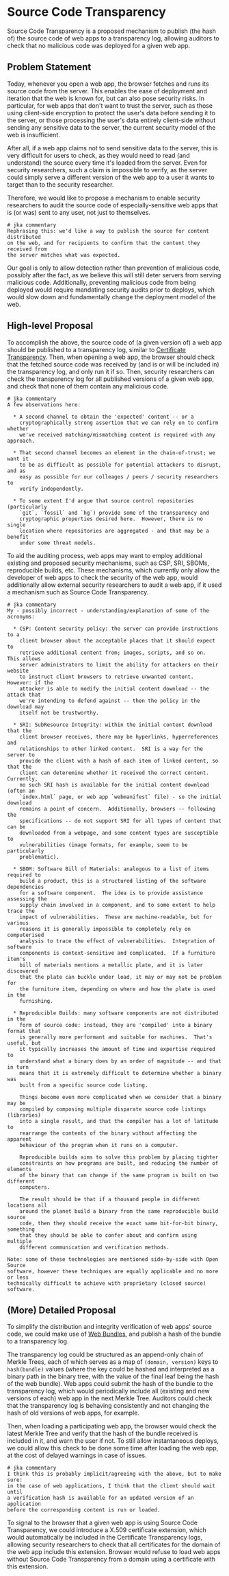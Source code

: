 # Source Code Transparency

Source Code Transparency is a proposed mechanism to publish (the hash
of) the source code of web apps to a transparency log, allowing auditors
to check that no malicious code was deployed for a given web app.

## Problem Statement

Today, whenever you open a web app, the browser fetches and runs its
source code from the server. This enables the ease of deployment and
iteration that the web is known for, but can also pose security risks.
In particular, for web apps that don't want to trust the server, such
as those using client-side encryption to protect the user's data before
sending it to the server, or those processing the user's data entirely
client-side without sending any sensitive data to the server, the
current security model of the web is insufficient.

After all, if a web app claims not to send sensitive data to the server,
this is very difficult for users to check, as they would need to read
(and understand) the source every time it's loaded from the server.
Even for security researchers, such a claim is impossible to verify, as
the server could simply serve a different version of the web app to a
user it wants to target than to the security researcher.

Therefore, we would like to propose a mechanism to enable security
researchers to audit the source code of especially-sensitive web apps
that is (or was) sent to any user, not just to themselves.

```
# jka commentary
Rephrasing this: we'd like a way to publish the source for content distributed
on the web, and for recipients to confirm that the content they received from
the server matches what was expected.
```

Our goal is only to allow detection rather than prevention of malicious
code, possibly after the fact, as we believe this will still deter
servers from serving malicious code. Additionally, preventing malicious
code from being deployed would require mandating security audits prior
to deploys, which would slow down and fundamentally change the
deployment model of the web.

## High-level Proposal

To accomplish the above, the source code of (a given version of) a web
app should be published to a transparency log, similar to [Certificate
Transparency][1]. Then, when opening a web app, the browser should
check that the fetched source code was received by (and is or will be
included in) the transparency log, and only run it if so. Then,
security researchers can check the transparency log for all published
versions of a given web app, and check that none of them contain any
malicious code.

```
# jka commentary
A few observations here:

  * A second channel to obtain the 'expected' content -- or a
    cryptographically strong assertion that we can rely on to confirm whether
    we've received matching/mismatching content is required with any approach.

  * That second channel becomes an element in the chain-of-trust; we want it
    to be as difficult as possible for potential attackers to disrupt, and as
    easy as possible for our colleages / peers / security researchers to
    verify independently.

  * To some extent I'd argue that source control repositories (particularly
    `git`, `fossil` and `hg`) provide some of the transparency and
    cryptographic properties desired here.  However, there is no single
    location where repositories are aggregated - and that may be a benefit
    under some threat models.
```

To aid the auditing process, web apps may want to employ additional
existing and proposed security mechanisms, such as CSP, SRI, SBOMs,
reproducible builds, etc. These mechanisms, which currently only allow
the developer of web apps to check the security of the web app, would
additionally allow external security researchers to audit a web app, if
it used a mechanism such as Source Code Transparency.

```
# jka commentary
My - possibly incorrect - understanding/explanation of some of the acronyms:

  * CSP: Content security policy: the server can provide instructions to a
    client browser about the acceptable places that it should expect to
    retrieve additional content from; images, scripts, and so on.  This allows
    server administrators to limit the ability for attackers on their website
    to instruct client browsers to retrieve unwanted content.  However: if the
    attacker is able to modify the initial content download -- the attack that
    we're intending to defend against -- then the policy in the download may
    itself not be trustworthy.

  * SRI: SubResource Integrity: within the initial content download that the
    client browser receives, there may be hyperlinks, hyperreferences and
    relationships to other linked content.  SRI is a way for the server to
    provide the client with a hash of each item of linked content, so that the
    client can deteremine whether it received the correct content.  Currently,
    no such SRI hash is available for the initial content download (often an
    `index.html` page, or web app `webmanifest` file) - so the initial download
    remains a point of concern.  Additionally, browsers -- following the
    specifications -- do not support SRI for all types of content that can be
    downloaded from a webpage, and some content types are susceptible to
    vulnerabilities (image formats, for example, seem to be particularly
    problematic).

  * SBOM: Software Bill of Materials: analogous to a list of items required to
    build a product, this is a structured listing of the software dependencies
    for a software component.  The idea is to provide assistance assessing the
    supply chain involved in a component, and to some extent to help trace the
    impact of vulnerabilities.  These are machine-readable, but for various
    reasons it is generally impossible to completely rely on computerised
    analysis to trace the effect of vulnerabilities.  Integration of software
    components is context-sensitive and complicated.  If a furniture item's
    bill of materials mentions a metallic plate, and it is later discovered
    that the plate can buckle under load, it may or may not be problem for
    the furniture item, depending on where and how the plate is used in the
    furnishing.

  * Reproducible Builds: many software components are not distributed in the
    form of source code: instead, they are 'compiled' into a binary format that
    is generally more performant and suitable for machines.  That's useful, but
    it typically increases the amount of time and expertise required to
    understand what a binary does by an order of magnitude -- and that in turn
    means that it is extremely difficult to determine whether a binary was
    built from a specific source code listing.

    Things become even more complicated when we consider that a binary may be
    compiled by composing multiple disparate source code listings (libraries)
    into a single result, and that the compiler has a lot of latitude to
    rearrange the contents of the binary without affecting the apparent
    behaviour of the program when it runs on a computer.

    Reproducible builds aims to solve this problem by placing tighter
    constraints on how programs are built, and reducing the number of elements
    of the binary that can change if the same program is built on two different
    computers.

    The result should be that if a thousand people in different locations all
    around the planet build a binary from the same reproducible build source
    code, then they should receive the exact same bit-for-bit binary, something
    that they should be able to confer about and confirm using multiple
    different communication and verification methods.

Note: some of these technologies are mentioned side-by-side with Open Source
software, however these techniques are equally applicable and no more or less
technically difficult to achieve with proprietary (closed source) software.
```

## (More) Detailed Proposal

To simplify the distribution and integrity verification of web apps'
source code, we could make use of [Web Bundles][2], and publish a hash
of the bundle to a transparency log.

The transparency log could be structured as an append-only chain of
Merkle Trees, each of which serves as a map of `(domain, version)` keys
to `hash(bundle)` values (where the key could be hashed and interpreted
as a binary path in the binary tree, with the value of the final leaf
being the hash of the web bundle). Web apps could submit the hash of
the bundle to the transparency log, which would periodically include
all (existing and new versions of each) web app in the next Merkle Tree.
Auditors could check that the transparency log is behaving consistently
and not changing the hash of old versions of web apps, for example.

Then, when loading a participating web app, the browser would check the
latest Merkle Tree and verify that the hash of the bundle received is
included in it, and warn the user if not. To still allow instantaneous
deploys, we could allow this check to be done some time after loading
the web app, at the cost of delayed warnings in case of issues.

```
# jka commentary
I think this is probably implicit/agreeing with the above, but to make sure:
in the case of web applications, I think that the client should wait until
a verification hash is available for an updated version of an application
before the corresponding content is run or loaded.
```

To signal to the browser that a given web app is using Source Code
Transparency, we could introduce a X.509 certificate extension, which
would automatically be included in the Certificate Transparency logs,
allowing security researchers to check that all certificates for the
domain of the web app include this extension. Browser would refuse to
load web apps without Source Code Transparency from a domain using a
certificate with this extension.

[1]: https://certificate.transparency.dev/
[2]: https://wpack-wg.github.io/bundled-responses/draft-ietf-wpack-bundled-responses.html
